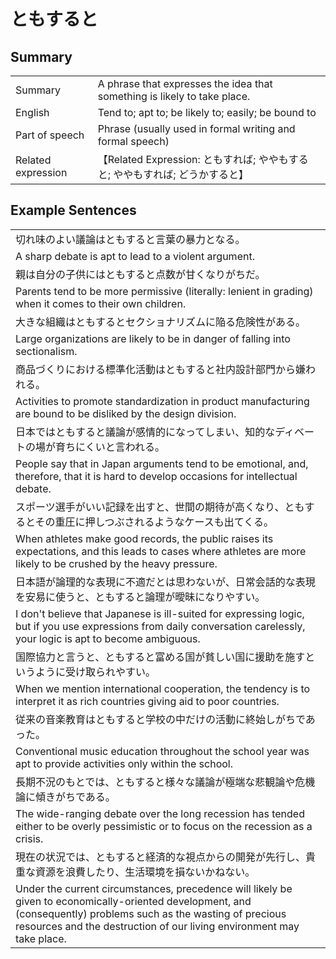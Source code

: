 # ともすると

## Summary

<table><tr>   <td>Summary</td>   <td>A phrase that expresses the idea that something is likely to take place.</td></tr><tr>   <td>English</td>   <td>Tend to; apt to; be likely to; easily; be bound to</td></tr><tr>   <td>Part of speech</td>   <td>Phrase (usually used in formal writing and formal speech)</td></tr><tr>   <td>Related expression</td>   <td>【Related Expression: ともすれば; ややもすると; ややもすれば; どうかすると】</td></tr></table>

## Example Sentences

<table><tr><td>切れ味のよい議論はともすると言葉の暴力となる。</td></tr><tr><td>A sharp debate is apt to lead to a violent argument.</td></tr><tr><td>親は自分の子供にはともすると点数が甘くなりがちだ。</td></tr><tr><td>Parents tend to be more permissive (literally: lenient in grading) when it comes to their own children.</td></tr><tr><td>大きな組織はともするとセクショナリズムに陥る危険性がある。</td></tr><tr><td>Large organizations are likely to be in danger of falling into sectionalism.</td></tr><tr><td>商品づくりにおける標準化活動はともすると社内設計部門から嫌われる。</td></tr><tr><td>Activities to promote standardization in product manufacturing are bound to be disliked by the design division.</td></tr><tr><td>日本ではともすると議論が感情的になってしまい、知的なディベートの場が育ちにくいと言われる。</td></tr><tr><td>People say that in Japan arguments tend to be emotional, and, therefore, that it is hard to develop occasions for intellectual debate.</td></tr><tr><td>スポーツ選手がいい記録を出すと、世間の期待が高くなり、ともするとその重圧に押しつぶされるようなケースも出てくる。</td></tr><tr><td>When athletes make good records, the public raises its expectations, and this leads to cases where athletes are more likely to be crushed by the heavy pressure.</td></tr><tr><td>日本語が論理的な表現に不適だとは思わないが、日常会話的な表現を安易に使うと、ともすると論理が曖昧になりやすい。</td></tr><tr><td>I don't believe that Japanese is ill-suited for expressing logic, but if you use expressions from daily conversation carelessly, your logic is apt to become ambiguous.</td></tr><tr><td>国際協力と言うと、ともすると富める国が貧しい国に援助を施すというように受け取られやすい。</td></tr><tr><td>When we mention international cooperation, the tendency is to interpret it as rich countries giving aid to poor countries.</td></tr><tr><td>従来の音楽教育はともすると学校の中だけの活動に終始しがちであった。</td></tr><tr><td>Conventional music education throughout the school year was apt to provide activities only within the school.</td></tr><tr><td>長期不況のもとでは、ともすると様々な議論が極端な悲観論や危機論に傾きがちである。</td></tr><tr><td>The wide-ranging debate over the long recession has tended either to be overly pessimistic or to focus on the recession as a crisis.</td></tr><tr><td>現在の状況では、ともすると経済的な視点からの開発が先行し、貴重な資源を浪費したり、生活環境を損ないかねない。</td></tr><tr><td>Under the current circumstances, precedence will likely be given to economically-oriented development, and (consequently) problems such as the wasting of precious resources and the destruction of our living environment may take place.</td></tr></table>

